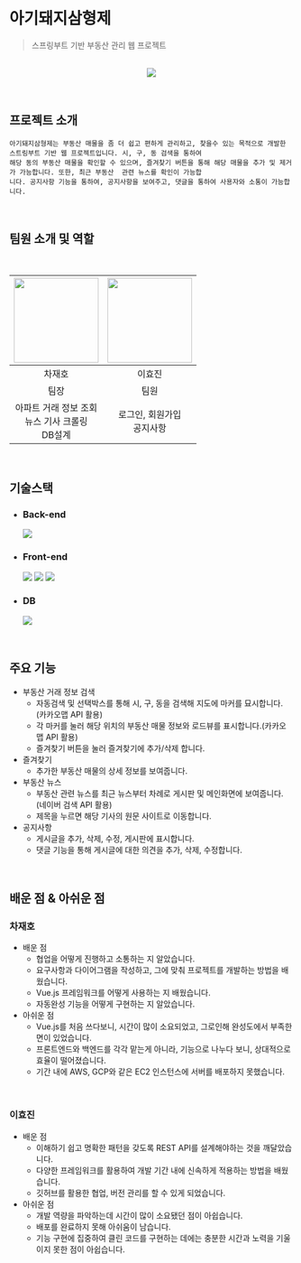 # 아기돼지삼형제
> 스프링부트 기반 부동산 관리 웹 프로젝트
<p align="center">
<br>
<img src="https://i.postimg.cc/bNgJQ7y2/main.png">
</p>

<br>

## 프로젝트 소개

```
아기돼지삼형제는 부동산 매물을 좀 더 쉽고 편하게 관리하고, 찾을수 있는 목적으로 개발한 스트링부트 기반 웹 프로젝트입니다. 시, 구, 동 검색을 통하여  
해당 동의 부동산 매물을 확인할 수 있으며, 즐겨찾기 버튼을 통해 해당 매물을 추가 및 제거가 가능합니다. 또한, 최근 부동산  관련 뉴스를 확인이 가능합  
니다. 공지사항 기능을 통하여, 공지사항을 보여주고, 댓글을 통하여 사용자와 소통이 가능합니다. 
```
<br>

## 팀원 소개 및 역할 
<br>
<div align="center">

|<img src="https://github.com/ischar.png" width="150">|<img src="https://github.com/hjin2.png" width="150">|
|:---:|:---:|
차재호 | 이효진
|팀장|팀원|
|아파트 거래 정보 조회<br>뉴스 기사 크롤링<br>DB설계|로그인, 회원가입<br>공지사항|

</div>
<br>

## 기술스택

- ### Back-end

    <img src="https://img.shields.io/badge/Spring Boot-6DB33F?style=for-the-badge&logo=Spring Boot&logoColor=white">

- ### Front-end
    <img src="https://img.shields.io/badge/Node.js-339933?style=for-the-badge&logo=Node.js&logoColor=white"/>
    <img src="https://img.shields.io/badge/Vue.js-4FC08D?style=for-the-badge&logo=Vue.js&logoColor=white"/>
    <img src="https://img.shields.io/badge/Bootstrap-7952B3?style=for-the-badge&logo=bootstrap&logoColor=white"/>

- ### DB 
    <img src="https://img.shields.io/badge/MySQL-4479A1?style=for-the-badge&logo=MySQL&logoColor=white"/>

<br>

## 주요 기능

* 부동산 거래 정보 검색
    * 자동검색 및 선택박스를 통해 시, 구, 동을 검색해 지도에 마커를 묘시합니다. (카카오맵 API 활용)
    * 각 마커를 눌러 해당 위치의 부동산 매물 정보와 로드뷰를 표시합니다.(카카오맵 API 활용)
    * 즐겨찾기 버튼을 눌러 즐겨찾기에 추가/삭제 합니다.
* 즐겨찾기
    * 추가한 부동산 매물의 상세 정보를 보여줍니다. 
* 부동산 뉴스 
    * 부동산 관련 뉴스를 최근 뉴스부터 차례로 게시판 및 메인화면에 보여줍니다. (네이버 검색 API 활용)
    * 제목을 누르면 해당 기사의 원문 사이트로 이동합니다.
* 공지사항 
    * 게시글을 추가, 삭제, 수정, 게시판에 표시합니다.
    * 댓글 기능을 통해 게시글에 대한 의견을 추가, 삭제, 수정합니다. 


<br>

## 배운 점 & 아쉬운 점

### 차재호
* 배운 점
    * 협업을 어떻게 진행하고 소통하는 지 알았습니다. 
    * 요구사항과 다이어그램을 작성하고, 그에 맞춰 프로젝트를 개발하는 방법을 배웠습니다. 
    * Vue.js 프레임워크를 어떻게 사용하는 지 배웠습니다.
    * 자동완성 기능을 어떻게 구현하는 지 알았습니다.  
* 아쉬운 점 
    * Vue.js를 처음 쓰다보니, 시간이 많이 소요되었고, 그로인해 완성도에서 부족한 면이 있었습니다.
    * 프론트엔드와 백엔드를 각각 맡는게 아니라, 기능으로 나누다 보니, 상대적으로 효율이 떨어졌습니다.
    * 기간 내에 AWS, GCP와 같은 EC2 인스턴스에 서버를 배포하지 못했습니다.  
<br>

### 이효진
* 배운 점
    * 이해하기 쉽고 명확한 패턴을 갖도록 REST API를 설계해야하는 것을 깨달았습니다.
    * 다양한 프레임워크를 활용하여 개발 기간 내에 신속하게 적용하는 방법을 배웠습니다.
    * 깃허브를 활용한 협업, 버전 관리를 할 수 있게 되었습니다.
* 아쉬운 점
    * 개발 역량을 파악하는데 시간이 많이 소요됐던 점이 아쉽습니다.
    * 배포를 완료하지 못해 아쉬움이 남습니다. 
    * 기능 구현에 집중하여 클린 코드를 구현하는 데에는 충분한 시간과 노력을 기울이지 못한 점이 아쉽습니다.






